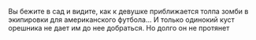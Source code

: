 Вы бежите в сад и видите, как к девушке приближается толпа зомби в экипировки для американского футбола...
И только одинокий куст орешника не дает им до нее добраться. Но долго он не протянет
